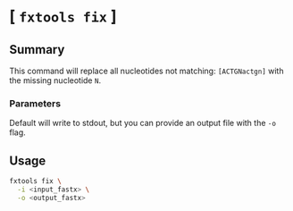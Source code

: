 # [ `fxtools fix` ]

## Summary

This command will replace all nucleotides not matching: `[ACTGNactgn]`
with the missing nucleotide `N`.

### Parameters

Default will write to stdout, but you can provide an output file with the `-o` flag.

## Usage

```bash
fxtools fix \
  -i <input_fastx> \
  -o <output_fastx>
```
